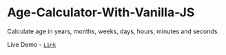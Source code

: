 # Age-Calculator-With-Vanilla-JS
Calculate age in years, months, weeks, days, hours, minutes and seconds.

Live Demo - [`Link`](https://bhavesh-chaudhari.github.io/Age-Calculator-With-Vanilla-JS/index.html)
